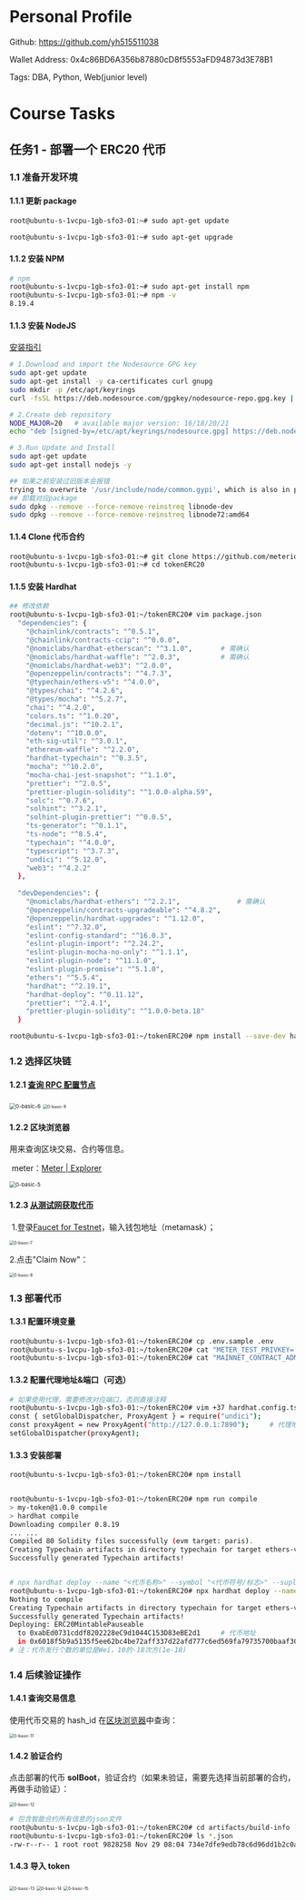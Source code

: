 # Personal Profile

Github: https://github.com/yh515511038

Wallet Address: 0x4c86BD6A356b87880cD8f5553aFD94873d3E78B1

Tags: DBA, Python, Web(junior level)



# Course Tasks

## 任务1 - 部署一个 ERC20 代币

### 1.1 准备开发环境

#### 1.1.1 更新 package

```sh
root@ubuntu-s-1vcpu-1gb-sfo3-01:~# sudo apt-get update

root@ubuntu-s-1vcpu-1gb-sfo3-01:~# sudo apt-get upgrade
```



#### 1.1.2 安装 NPM

```sh
# npm
root@ubuntu-s-1vcpu-1gb-sfo3-01:~# sudo apt-get install npm
root@ubuntu-s-1vcpu-1gb-sfo3-01:~# npm -v
8.19.4
```



#### 1.1.3 安装 NodeJS

[安装指引](https://github.com/nodesource/distributions#debian-and-ubuntu-based-distributions)

```sh
# 1.Download and import the Nodesource GPG key
sudo apt-get update
sudo apt-get install -y ca-certificates curl gnupg
sudo mkdir -p /etc/apt/keyrings
curl -fsSL https://deb.nodesource.com/gpgkey/nodesource-repo.gpg.key | sudo gpg --dearmor -o /etc/apt/keyrings/nodesource.gpg

# 2.Create deb repository
NODE_MAJOR=20	# available major version: 16/18/20/21
echo "deb [signed-by=/etc/apt/keyrings/nodesource.gpg] https://deb.nodesource.com/node_$NODE_MAJOR.x nodistro main" | sudo tee /etc/apt/sources.list.d/nodesource.list

# 3.Run Update and Install
sudo apt-get update
sudo apt-get install nodejs -y

## 如果之前安装过旧版本会报错
trying to overwrite '/usr/include/node/common.gypi', which is also in package libnode-dev 12.22.9~dfsg-1ubuntu3.2
## 卸载对应package
sudo dpkg --remove --force-remove-reinstreq libnode-dev
sudo dpkg --remove --force-remove-reinstreq libnode72:amd64
```



#### 1.1.4 Clone 代币合约

```sh
root@ubuntu-s-1vcpu-1gb-sfo3-01:~# git clone https://github.com/meterio/tokenERC20
root@ubuntu-s-1vcpu-1gb-sfo3-01:~# cd tokenERC20
```



#### 1.1.5 安装 Hardhat

```sh
## 修改依赖
root@ubuntu-s-1vcpu-1gb-sfo3-01:~/tokenERC20# vim package.json
  "dependencies": {
    "@chainlink/contracts": "^0.5.1",
    "@chainlink/contracts-ccip": "^0.0.0",
    "@nomiclabs/hardhat-etherscan": "^3.1.0",		# 需确认
    "@nomiclabs/hardhat-waffle": "^2.0.3",			# 需确认
    "@nomiclabs/hardhat-web3": "^2.0.0",
    "@openzeppelin/contracts": "^4.7.3",
    "@typechain/ethers-v5": "^4.0.0",
    "@types/chai": "^4.2.6",
    "@types/mocha": "^5.2.7",
    "chai": "^4.2.0",
    "colors.ts": "^1.0.20",
    "decimal.js": "^10.2.1",
    "dotenv": "^10.0.0",
    "eth-sig-util": "^3.0.1",
    "ethereum-waffle": "^2.2.0",
    "hardhat-typechain": "^0.3.5",
    "mocha": "^10.2.0",
    "mocha-chai-jest-snapshot": "^1.1.0",
    "prettier": "^2.0.5",
    "prettier-plugin-solidity": "^1.0.0-alpha.59",
    "solc": "^0.7.6",
    "solhint": "^3.2.1",
    "solhint-plugin-prettier": "^0.0.5",
    "ts-generator": "^0.1.1",
    "ts-node": "^8.5.4",
    "typechain": "^4.0.0",
    "typescript": "^3.7.3",
    "undici": "^5.12.0",
    "web3": "^4.2.2"
  },
    
  "devDependencies": {
    "@nomiclabs/hardhat-ethers": "^2.2.1",				# 需确认
    "@openzeppelin/contracts-upgradeable": "^4.8.2",
    "@openzeppelin/hardhat-upgrades": "^1.12.0",
    "eslint": "^7.32.0",
    "eslint-config-standard": "^16.0.3",
    "eslint-plugin-import": "^2.24.2",
    "eslint-plugin-mocha-no-only": "^1.1.1",
    "eslint-plugin-node": "^11.1.0",
    "eslint-plugin-promise": "^5.1.0",
    "ethers": "^5.5.4",
    "hardhat": "^2.19.1",
    "hardhat-deploy": "^0.11.12",
    "prettier": "^2.4.1",
    "prettier-plugin-solidity": "^1.0.0-beta.18"
  }

root@ubuntu-s-1vcpu-1gb-sfo3-01:~/tokenERC20# npm install --save-dev hardhat
```



### 1.2 选择区块链

#### 1.2.1 [查询 RPC 配置节点](Chainlist.org)

<img src="D:\Program\Projects\online_courses\solidity_bootcamp - openbuildxyz\images\0-basic-6.png" alt="0-basic-6" style="zoom:67%;" />

<img src="D:\Program\Projects\online_courses\solidity_bootcamp - openbuildxyz\images\0-basic-9.png" alt="0-basic-9" style="zoom:50%;" />

#### 1.2.2 区块浏览器

用来查询区块交易、合约等信息。

​	meter：[Meter | Explorer](https://scan.meter.io/)

<img src="D:\Program\Projects\online_courses\solidity_bootcamp - openbuildxyz\images\0-basic-5.png" alt="0-basic-5" style="zoom:67%;" />



#### 1.2.3 [从测试网获取代币](https://docs.meter.io/developer-documentation/introduction)

​	1.登录[Faucet for Testnet](https://faucet-warringstakes.meter.io/)，输入钱包地址（metamask）；

<img src="D:\Program\Projects\online_courses\solidity_bootcamp - openbuildxyz\images\0-basic-7.png" alt="0-basic-7" style="zoom:50%;" />

2.点击"Claim Now"：

<img src="D:\Program\Projects\online_courses\solidity_bootcamp - openbuildxyz\images\0-basic-8.png" alt="0-basic-8" style="zoom:50%;" />



### 1.3 部署代币

#### 1.3.1 配置环境变量

```sh
root@ubuntu-s-1vcpu-1gb-sfo3-01:~/tokenERC20# cp .env.sample .env
root@ubuntu-s-1vcpu-1gb-sfo3-01:~/tokenERC20# cat "METER_TEST_PRIVKEY='<YOUR-PRIVKEY>'" >> .env
root@ubuntu-s-1vcpu-1gb-sfo3-01:~/tokenERC20# cat "MAINNET_CONTRACT_ADMIN_PRIVKEY='<YOUR-PRIVKEY>'" >> .env
```



#### 1.3.2 配置代理地址&端口（可选）

```sh
# 如果使用代理，需要修改对应端口，否则直接注释
root@ubuntu-s-1vcpu-1gb-sfo3-01:~/tokenERC20# vim +37 hardhat.config.ts
const { setGlobalDispatcher, ProxyAgent } = require("undici");
const proxyAgent = new ProxyAgent("http://127.0.0.1:7890");		# 代理地址&端口
setGlobalDispatcher(proxyAgent);
```



#### 1.3.3 安装部署

```sh
root@ubuntu-s-1vcpu-1gb-sfo3-01:~/tokenERC20# npm install


root@ubuntu-s-1vcpu-1gb-sfo3-01:~/tokenERC20# npm run compile
> my-token@1.0.0 compile
> hardhat compile
Downloading compiler 0.8.19
... ...
Compiled 80 Solidity files successfully (evm target: paris).
Creating Typechain artifacts in directory typechain for target ethers-v5
Successfully generated Typechain artifacts!


# npx hardhat deploy --name "<代币名称>" --symbol "<代币符号/标志>" --suply <代币发行个数> --owner <发行人address> --network metertest
root@ubuntu-s-1vcpu-1gb-sfo3-01:~/tokenERC20# npx hardhat deploy --name "solidity boot camp" --symbol "solBoot" --supply 100000000000000000000 --owner 0x4c86BD6A356b87880cD8f5553aFD94873d3E78B1 --network metertest
Nothing to compile
Creating Typechain artifacts in directory typechain for target ethers-v5
Successfully generated Typechain artifacts!
Deploying: ERC20MintablePauseable
  to 0xabEd0731cddf8202228eC9d1044C153D83eBE2d1		# 代币地址
  in 0x6018f5b9a5135f5ee62bc4be72aff337d22afd777c6ed569fa79735700baaf30	# 代币交易hash_id
# 注：代币发行个数的单位是Wei，10的-18次方(1e-18)
```



### 1.4 后续验证操作

#### 1.4.1 查询交易信息

使用代币交易的 hash_id 在[区块浏览器](scan.meter.io)中查询：

<img src="D:\Program\Projects\online_courses\solidity_bootcamp - openbuildxyz\images\0-basic-11.png" alt="0-basic-11" style="zoom:50%;" />



#### 1.4.2 验证合约

点击部署的代币 **solBoot**，验证合约（如果未验证，需要先选择当前部署的合约，再做手动验证）：

<img src="D:\Program\Projects\online_courses\solidity_bootcamp - openbuildxyz\images\0-basic-12.png" alt="0-basic-12" style="zoom:50%;" />

```sh
# 包含智能合约所有信息的json文件
root@ubuntu-s-1vcpu-1gb-sfo3-01:~/tokenERC20# cd artifacts/build-info
root@ubuntu-s-1vcpu-1gb-sfo3-01:~/tokenERC20# ls *.json
-rw-r--r-- 1 root root 9828258 Nov 29 08:04 734e7dfe9edb78c6d96dd1b2c0a99911.json
```



#### 1.4.3 导入 token

<img src="D:\Program\Projects\online_courses\solidity_bootcamp - openbuildxyz\images\0-basic-13.png" alt="0-basic-13" style="zoom:50%;" />

<img src="images\0-basic-14.png" alt="0-basic-14" style="zoom:50%;" />

<img src="D:\Program\Projects\online_courses\solidity_bootcamp - openbuildxyz\images\0-basic-15.png" alt="0-basic-15" style="zoom:50%;" />


